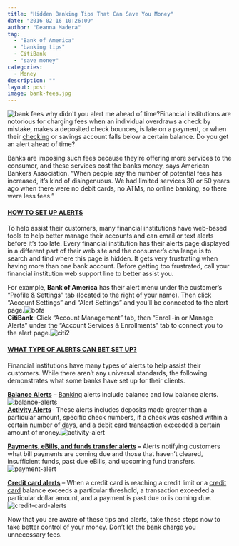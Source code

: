 ```yaml
---
title: "Hidden Banking Tips That Can Save You Money"
date: "2016-02-16 10:26:09"
author: "Deanna Madera"
tag:
  - "Bank of America"
  - "banking tips"
  - CitiBank
  - "save money"
categories:
  - Money
description: ""
layout: post
image: bank-fees.jpg
---
```


![bank fees why didn't you alert me ahead of time?](http://mt2.wpengine.com/wp-content/uploads/2015/11/bank-fees.jpg)Financial institutions are notorious for charging fees when an individual overdraws a check by mistake, makes a deposited check bounces, is late on a payment, or when their [checking](/how-to-get-your-moneys-worth-from-checking-accounts) or savings account falls below a certain balance. Do you get an alert ahead of time?

Banks are imposing such fees because they’re offering more services to the consumer, and these services cost the banks money, says American Bankers Association. “When people say the number of potential fees has increased, it’s kind of disingenuous. We had limited services 30 or 50 years ago when there were no debit cards, no ATMs, no online banking, so there were less fees.”

#### **<span style="text-decoration: underline;">HOW TO SET UP ALERTS</span>**

To help assist their customers, many financial institutions have web-based tools to help better manage their accounts and can email or text alerts before it’s too late. Every financial institution has their alerts page displayed in a different part of their web site and the consumer’s challenge is to search and find where this page is hidden. It gets very frustrating when having more than one bank account. Before getting too frustrated, call your financial institution web support line to better assist you.

For example, **Bank of America** has their alert menu under the customer’s “Profile &amp; Settings” tab (located to the right of your name). Then click “Account Settings” and “Alert Settings” and you’ll be connected to the alert page.![bofa](/posts/bofa.png)  
**CitiBank**: Click “Account Management” tab, then “Enroll-in or Manage Alerts” under the “Account Services &amp; Enrollments” tab to connect you to the alert page.![citi2](/posts/citi2.png)

#### **<span style="text-decoration: underline;">WHAT TYPE OF ALERTS CAN BET SET UP?</span>**

Financial institutions have many types of alerts to help assist their customers. While there aren’t any universal standards, the following demonstrates what some banks have set up for their clients.

**<span style="text-decoration: underline;">Balance Alerts</span>** – [Banking](/banks-vs-credit-unions-which-is-better) alerts include balance and low balance alerts.![balance-alerts](/posts/balance-alerts.png)  
**<span style="text-decoration: underline;">Activity Alerts</span>**– These alerts includes deposits made greater than a particular amount, specific check numbers, if a check was cashed within a certain number of days, and a debit card transaction exceeded a certain amount of money.![activity-alert](/posts/activity-alert.png)

**<span style="text-decoration: underline;">Payments, eBills, and funds transfer alerts</span> –** Alerts notifying customers what bill payments are coming due and those that haven’t cleared, insufficient funds, past due eBills, and upcoming fund transfers.![payment-alert](/posts/payment-alert.png)

**<span style="text-decoration: underline;">Credit card alerts</span>** – When a credit card is reaching a credit limit or a [credit card](/what-you-need-to-know-about-credit-cards) balance exceeds a particular threshold, a transaction exceeded a particular dollar amount, and a payment is past due or is coming due.![credit-card-alerts](/posts/credit-card-alerts.png)

Now that you are aware of these tips and alerts, take these steps now to take better control of your money. Don’t let the bank charge you unnecessary fees.
